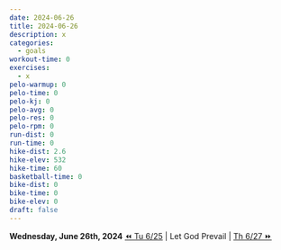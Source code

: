 ```yaml
---
date: 2024-06-26
title: 2024-06-26
description: x
categories:
  - goals
workout-time: 0
exercises:
  - x
pelo-warmup: 0
pelo-time: 0
pelo-kj: 0
pelo-avg: 0
pelo-res: 0
pelo-rpm: 0
run-dist: 0
run-time: 0
hike-dist: 2.6
hike-elev: 532
hike-time: 60
basketball-time: 0
bike-dist: 0
bike-time: 0
bike-elev: 0
draft: false
---
```

**Wednesday, June 26th, 2024**
[⏪ Tu 6/25](goals/2024-06-25) | Let God Prevail | [Th 6/27 ⏩](goals/2024-06-27)


